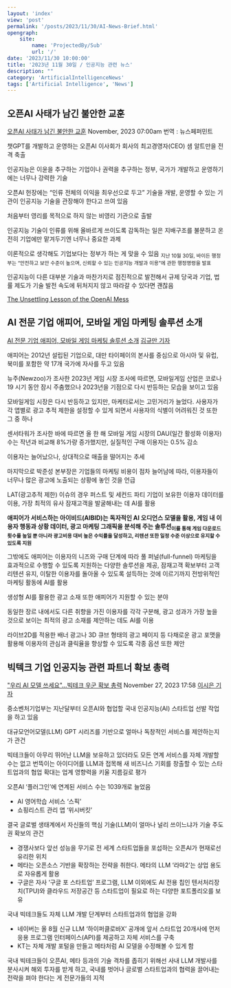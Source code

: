 ```yaml
---
layout: 'index'
view: 'post'
permalink: '/posts/2023/11/30/AI-News-Brief.html'
opengraph:
    site:
        name: 'ProjectedBy/Sub'
        url: '/'
date: '2023/11/30 10:00:00'
title: '2023년 11월 30일 / 인공지능 관련 뉴스'
description: ""
category: 'ArtificialIntelligenceNews'
tags: ['Artificial Intelligence', 'News']
---
```


## 오픈AI 사태가 남긴 불안한 교훈

[오픈AI 사태가 남긴 불안한 교훈](https://premium.sbs.co.kr/article/uyQ2ff0Li7j)
<date>November, 2023 07:00am</date>
<author>번역 : 뉴스페퍼민트</author>

챗GPT를 개발하고 운영하는 오픈AI 이사회가 회사의 최고경영자(CEO) 샘 알트만을 전격 축출

인공지능은 이윤을 추구하는 기업이나 권력을 추구하는 정부, 국가가 개발하고 운영하기에는 너무나 강력한 기술

오픈AI 헌장에는 “인류 전체의 이익을 최우선으로 두고” 기술을 개발, 운영할 수 있는 기관이 인공지능 기술을 관장해야 한다고 쓰여 있음

처음부터 영리를 목적으로 하지 않는 비영리 기관으로 출발

인공지능 기술이 인류를 위해 올바르게 쓰이도록 감독하는 일은 지배구조를 불문하고 온전히 기업에만 맡겨두기엔 너무나 중요한 과제

이론적으로 생각해도 기업보다는 정부가 하는 게 맞을 수 있음 <sub>지난 10월 30일, 바이든 행정부는 “안전하고 보안 수준이 높으며, 신뢰할 수 있는 인공지능 개발과 이용”에 관한 행정명령을 발표</sub>

인공지능이 다른 대부분 기술과 마찬가지로 점진적으로 발전해서 규제 당국과 기업, 법률 제도가 기술 발전 속도에 뒤처지지 않고 따라갈 수 있다면 괜찮음

[The Unsettling Lesson of the OpenAI Mess](https://www.nytimes.com/2023/11/22/opinion/openai-sam-altman.html)


## AI 전문 기업 애피어, 모바일 게임 마케팅 솔루션 소개

[AI 전문 기업 애피어, 모바일 게임 마케팅 솔루션 소개](https://www.inven.co.kr/webzine/news/?news=290895)
<date></date>
<author>
    <a href="mailto:Frann@inven.co.kr">김규만 기자</a>
</author>

애피어는 2012년 설립된 기업으로, 대만 타이페이의 본사를 중심으로 아시아 및 유럽, 북미를 포함한 약 17개 국가에 자사를 두고 있음

뉴주(Newzoo)가 조사한 2023년 게임 시장 조사에 따르면, 모바일게임 산업은 코로나19 시기 동안 잠시 주춤했으나 2023년을 기점으로 다시 반등하는 모습을 보이고 있음

모바일게임 시장은 다시 반등하고 있지만, 마케터로서는 고민거리가 늘었다. 사용자가 각 앱별로 광고 추적 제한을 설정할 수 있게 되면서 사용자의 식별이 어려워진 것 또한 그 중 하나

센서타워가 조사한 바에 따르면 올 한 해 모바일 게임 시장의 DAU(일간 활성화 이용자)수는 작년과 비교해 8%가량 증가했지만, 실질적인 구매 이용자는 0.5% 감소

이용자는 늘어났으나, 상대적으로 매출을 떨어지는 추세

마지막으로 박준성 본부장은 기업들의 마케팅 비용이 점차 늘어남에 따라, 이용자들이 너무나 많은 광고에 노출되는 상황에 놓인 것을 언급

LAT(광고추적 제한) 이슈의 경우 퍼스트 및 세컨드 파티 기업이 보유한 이용자 데이터를 이용, 가장 최적의 유사 잠재고객을 발굴해내는 데 AI를 활용

__애피어가 서비스하는 아이비드(AIBID)는 독자적인 AI 오디언스 모델을 활용, 게임 내 이용자 행동과 상황 데이터, 광고 마케팅 그래픽을 분석해 주는 솔루션<sub>이를 통해 게임 다운로드 횟수를 높일 뿐 아니라 광고비용 대비 높은 수익률을 달성하고, 리텐션 또한 일정 수준 이상으로 유지할 수 있도록 지원</sub>__

그밖에도 애피어는 이용자의 니즈와 구매 단계에 따라 풀 퍼널(full-funnel) 마케팅을 효과적으로 수행할 수 있도록 지원하는 다양한 솔루션을 제공, 잠재고객 확보부터 고객 리텐션 유지, 이탈한 이용자를 돌아올 수 있도록 설득하는 것에 이르기까지 전방위적인 마케팅 활동에 AI를 활용

생성형 AI를 활용한 광고 소재 또한 애피어가 지원할 수 있는 분야

동일한 장르 내에서도 다른 취향을 가진 이용자를 각각 구분해, 광고 성과가 가장 높을 것으로 보이는 최적의 광고 소재를 제안하는 데도 AI를 이용

라이브2D를 적용한 배너 광고나 3D 큐브 형태의 광고 페이지 등 다채로운 광고 포맷을 활용해 이용자의 관심과 클릭율을 향상할 수 있도록 각종 옵션 또한 제안

<!-- Faily Tech -->

## 빅텍크 기업 인공지능 관련 파트너 확보 총력

["우리 AI 모델 쓰세요"…빅테크 우군 확보 총력](https://www.hankyung.com/article/2023112766971)
<date>November 27, 2023 17:58</date>
<author>
    <a href="https://www.hankyung.com/reporter/1842">이시은 기자</a>
</author>

중소벤처기업부는 지난달부터 오픈AI와 협업할 국내 인공지능(AI) 스타트업 선발 작업을 하고 있음

대규모언어모델(LLM) GPT 시리즈를 기반으로 얼마나 독창적인 서비스를 제안하는지가 관건

빅테크들이 아무리 뛰어난 LLM을 보유하고 있더라도 모든 연계 서비스를 자체 개발할 수는 없고 번뜩이는 아이디어를 LLM과 접목해 새 비즈니스 기회를 창출할 수 있는 스타트업과의 협업 확대는 업계 영향력을 키울 지름길로 평가

오픈AI ‘플러그인’에 연계된 서비스 수는 1039개로 늘었음

- AI 영어학습 서비스 ‘스픽’
- 쇼핑리스트 관리 앱 ‘위시버킷’

결국 글로벌 생태계에서 자신들의 핵심 기술(LLM)이 얼마나 널리 쓰이느냐가 기술 주도권 확보의 관건

- 경쟁사보다 앞선 성능을 무기로 전 세계 스타트업들을 포섭하는 오픈AI가 현재로선 유리한 위치
- 메타는 오픈소스 기반을 확장하는 전략을 취한다. 메타의 LLM ‘라마2’는 상업 용도로 자유롭게 활용
- 구글은 자사 ‘구글 포 스타트업’ 프로그램, LLM 이외에도 AI 전용 칩인 텐서처리장치(TPU)와 클라우드 저장공간 등 스타트업이 필요로 하는 다양한 포트폴리오를 보유

국내 빅테크들도 자체 LLM 개발 단계부터 스타트업과의 협업을 강화

- 네이버는 올 8월 신규 LLM ‘하이퍼클로바X’ 공개에 앞서 스타트업 20개사에 먼저 응용 프로그램 인터페이스(API)를 제공하고 자체 서비스를 구축
- KT는 자체 개발 포털을 만들고 메타처럼 AI 모델을 수정해볼 수 있게 함

국내 빅테크들이 오픈AI, 메타 등과의 기술 격차를 좁히기 위해선 사내 LLM 개발사를 분사시켜 해외 투자를 받게 하고, 국내를 벗어나 글로벌 스타트업과의 협력을 끌어내는 전략을 펴야 한다는 게 전문가들의 지적
